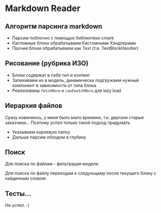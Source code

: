 # Markdown Reader

## Алгоритм парсинга markdown

- Парсим поблочно с помощью библиотеки cmark
- Кастомные блоки обрабатываем Кастомными Хэндлерами
- Прочие блоки обрабатываем как Text (т.е. TextBlockHandler)

## Рисование (рубрика ИЗО)

- Блоки содержат в себе тип и контент
- Запихиваем их в модель, динамически подгружаем нужный компонент в зависимости от типа блока
- Реализованы `fetchMore` и `canFentchMore` для lazy load

## Иерархия файлов

Сразу извиняюсь, у меня было мало времени, т.к. дергали старые заказчики...
Поэтому успел только такой подход придумать

- Указываем корневую папку
- Дальше парсим обходом в глубину

## Поиск

Для поиска по файлам - фильтрация модели

Для поиска по файлу переходим к следующему после текущего блоку с найденным словом

## Тесты...

Не успел. :(
